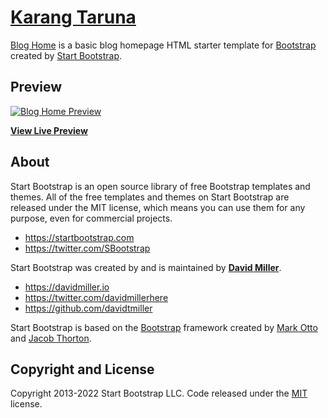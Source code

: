 # [Karang Taruna](https://rachmannh.github.io/Karang-Taruna/)

[Blog Home](https://rachmannh.github.io/Karang-Taruna/) is a basic blog homepage HTML starter template for [Bootstrap](https://getbootstrap.com/) created by [Start Bootstrap](https://startbootstrap.com/).

## Preview

[![Blog Home Preview](https://assets.startbootstrap.com/img/screenshots/templates/blog-home.png)](https://rachmannh.github.io/Karang-Taruna/)

**[View Live Preview](https://rachmannh.github.io/Karang-Taruna/)**

## About

Start Bootstrap is an open source library of free Bootstrap templates and themes. All of the free templates and themes on Start Bootstrap are released under the MIT license, which means you can use them for any purpose, even for commercial projects.

* <https://startbootstrap.com>
* <https://twitter.com/SBootstrap>

Start Bootstrap was created by and is maintained by **[David Miller](https://davidmiller.io/)**.

* <https://davidmiller.io>
* <https://twitter.com/davidmillerhere>
* <https://github.com/davidtmiller>

Start Bootstrap is based on the [Bootstrap](https://getbootstrap.com/) framework created by [Mark Otto](https://twitter.com/mdo) and [Jacob Thorton](https://twitter.com/fat).

## Copyright and License

Copyright 2013-2022 Start Bootstrap LLC. Code released under the [MIT](https://github.com/StartBootstrap/startbootstrap-blog-home/blob/master/LICENSE) license.
